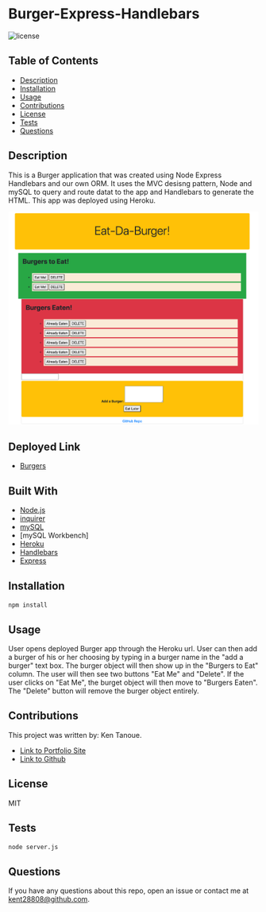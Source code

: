 # Burger-Express-Handlebars

![license](https://img.shields.io/badge/license-MIT-blue.svg) 

## Table of Contents

* [Description](#description)
* [Installation](#installation)
* [Usage](#usage)
* [Contributions](#contributions)
* [License](#license)
* [Tests](#tests)
* [Questions](#questions)


## Description

This is a Burger application that was created using Node Express Handlebars and our own ORM.  It uses the MVC desisng pattern, Node and mySQL to query and route datat to the app and Handlebars to generate the HTML.  This app was deployed using Heroku.

![Burger Express Handlebars](https://github.com/kent28808/Burger-Express-Handlebars/blob/main/Photo1.png)

## Deployed Link
* [Burgers](https://safe-lake-92338.herokuapp.com/)

## Built With
* [Node.js](https://nodejs.org/en/)
* [inquirer](https://www.npmjs.com/package/inquirer)
* [mySQL](https://www.npmjs.com/package/mysql#performing-queries)
* [mySQL Workbench]
* [Heroku](https://dashboard.heroku.com/apps)
* [Handlebars](https://handlebarsjs.com/)
* [Express](https://expressjs.com/)


## Installation

```
npm install
```

## Usage 

User opens deployed Burger app through the Heroku url.  User can then add a burger of his or her choosing by typing in a burger name in the "add a burger" text box.
The burger object will then show up in the "Burgers to Eat" column.  The user will then see two buttons "Eat Me" and "Delete".  If the user clicks on "Eat Me", the burget object will then move to "Burgers Eaten".  The "Delete" button will remove the burger object entirely.


## Contributions

This project was written by: Ken Tanoue.
- [Link to Portfolio Site](https://kent28808.github.io/KT-Portfolio/)
- [Link to Github](https://github.com/kent28808/)

   
## License

MIT

## Tests

```
node server.js
```

## Questions



If you have any questions about this repo, open an issue or contact me at kent28808@github.com.

